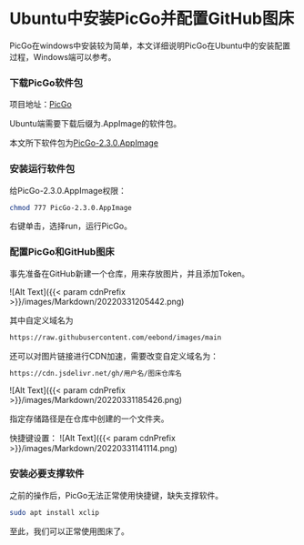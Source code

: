 # Ubuntu中安装PicGo并配置GitHub图床


PicGo在windows中安装较为简单，本文详细说明PicGo在Ubuntu中的安装配置过程，Windows端可以参考。

### 下载PicGo软件包

项目地址：[PicGo](https://github.com/Molunerfinn/PicGo/releases)

Ubuntu端需要下载后缀为.AppImage的软件包。

本文所下软件包为[PicGo-2.3.0.AppImage](https://github.com/Molunerfinn/PicGo/releases/download/v2.3.0/PicGo-2.3.0.AppImage)

### 安装运行软件包

给PicGo-2.3.0.AppImage权限：

```bash
chmod 777 PicGo-2.3.0.AppImage
```

右键单击，选择run，运行PicGo。

### 配置PicGo和GitHub图床

事先准备在GitHub新建一个仓库，用来存放图片，并且添加Token。

![Alt Text]({{< param cdnPrefix >}}/images/Markdown/20220331205442.png)

其中自定义域名为  

```bash
https://raw.githubusercontent.com/eebond/images/main
```

还可以对图片链接进行CDN加速，需要改变自定义域名为：

```bash
https://cdn.jsdelivr.net/gh/用户名/图床仓库名
```

![Alt Text]({{< param cdnPrefix >}}/images/Markdown/20220331185426.png)

指定存储路径是在仓库中创建的一个文件夹。

快捷键设置：
![Alt Text]({{< param cdnPrefix >}}/images/Markdown/20220331141114.png)

### 安装必要支撑软件

之前的操作后，PicGo无法正常使用快捷键，缺失支撑软件。

```bash
sudo apt install xclip
```

至此，我们可以正常使用图床了。  

